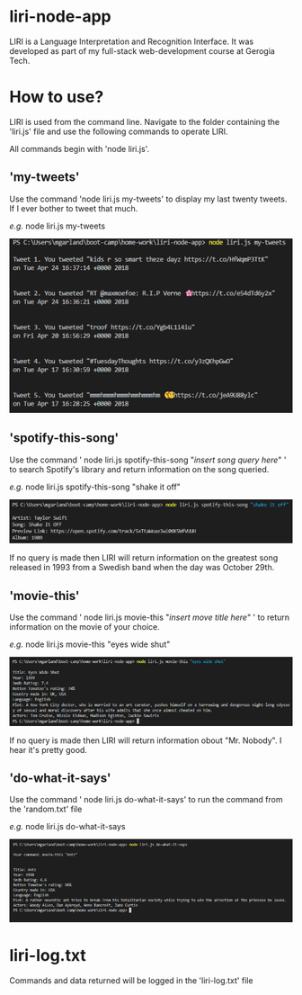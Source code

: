 # liri-node-app
 LIRI is a Language Interpretation and Recognition Interface. It was developed as part of my full-stack web-development course at Gerogia Tech.

# How to use?
LIRI is used from the command line. Navigate to the folder containing the 'liri.js' file and use the following commands to operate LIRI.

All commands begin with 'node liri.js'.

## **'my-tweets'**
Use the command 'node liri.js my-tweets' to display my last twenty tweets. If I ever bother to tweet that much.

_e.g._ node liri.js my-tweets 

![alt text](images/my-tweets.PNG "my-tweets")


## **'spotify-this-song'**
Use the command ' node liri.js spotify-this-song "_insert_ _song_ _query_ _here_" ' to search Spotify's library and return information on the song queried.

_e.g._ node liri.js spotify-this-song "shake it off" 

![alt text](images/spotify-this-song.PNG "spotify-this-song")

If no query is made then LIRI will return information on the greatest song released in 1993 from a Swedish band when the day was October 29th.

## **'movie-this'**
Use the command ' node liri.js movie-this "_insert move title here_" ' to return information on the movie of your choice.

_e.g._ node liri.js movie-this "eyes wide shut" 

![alt text](images/movie-this.PNG "movie-this")

If no query is made then LIRI will return information obout "Mr. Nobody". I hear it's pretty good.

## **'do-what-it-says'**
Use the command ' node liri.js do-what-it-says' to run the command from the 'random.txt' file

_e.g._ node liri.js do-what-it-says

![alt text](images/do-what-it-says.PNG "do-what-it-says")

# liri-log.txt
Commands and data returned will be logged in the 'liri-log.txt' file